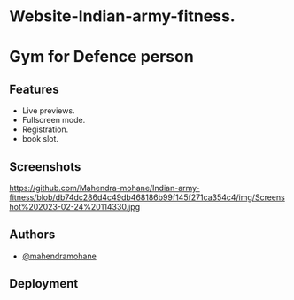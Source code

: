 
# Website-Indian-army-fitness.
# Gym for Defence person
## Features

- Live previews.
- Fullscreen mode.
- Registration.
- book slot.
## Screenshots

https://github.com/Mahendra-mohane/Indian-army-fitness/blob/db74dc286d4c49db468186b99f145f271ca354c4/img/Screenshot%202023-02-24%20114330.jpg


## Authors

- [@mahendramohane](https://github.com/Mahendra-mohane)


## Deployment



